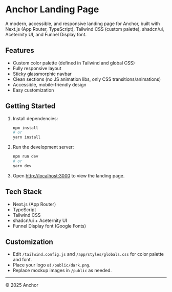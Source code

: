 # Anchor Landing Page

A modern, accessible, and responsive landing page for Anchor, built with Next.js (App Router, TypeScript), Tailwind CSS (custom palette), shadcn/ui, Aceternity UI, and Funnel Display font.

## Features
- Custom color palette (defined in Tailwind and global CSS)
- Fully responsive layout
- Sticky glassmorphic navbar
- Clean sections (no JS animation libs, only CSS transitions/animations)
- Accessible, mobile-friendly design
- Easy customization

## Getting Started

1. Install dependencies:
   ```bash
   npm install
   # or
   yarn install
   ```
2. Run the development server:
   ```bash
   npm run dev
   # or
   yarn dev
   ```
3. Open [http://localhost:3000](http://localhost:3000) to view the landing page.

## Tech Stack
- Next.js (App Router)
- TypeScript
- Tailwind CSS
- shadcn/ui + Aceternity UI
- Funnel Display font (Google Fonts)

## Customization
- Edit `/tailwind.config.js` and `/app/styles/globals.css` for color palette and font.
- Place your logo at `/public/dark.png`.
- Replace mockup images in `/public` as needed.

---
© 2025 Anchor
